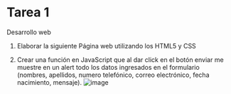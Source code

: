 # Tarea 1
Desarrollo web

1) Elaborar la siguiente Página web utilizando los HTML5 y CSS

2) Crear una función en JavaScript que al dar click en el botón enviar  me muestre en un alert todo los datos ingresados en el formulario (nombres, apellidos, numero telefónico, correo electrónico,  fecha nacimiento, mensaje).
![image](https://github.com/dejosue/Tarea_1/assets/112791712/67909062-2cb3-4aaf-ae0b-a9b078266b89)
